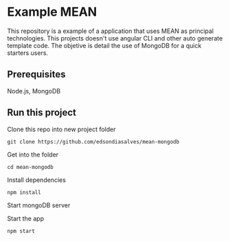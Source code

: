 # Example MEAN

This repository is a example of a application that uses MEAN as principal technologies.
This projects doesn't use angular CLI and other auto generate template code.
The objetive is detail the use of MongoDB for a quick starters users.

## Prerequisites

Node.js, MongoDB
    
## Run this project

Clone this repo into new project folder
```shell
git clone https://github.com/edsondiasalves/mean-mongodb
```

Get into the folder
```shell
cd mean-mongodb
```

Install dependencies
```shell
npm install
```

Start mongoDB server

Start the app
```shell
npm start
```